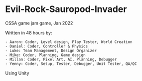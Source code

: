 # Evil-Rock-Sauropod-Invader
CSSA game jam game, Jan 2022

Written in 48 hours by:

    - Aaron: Coder, Level design, Play Tester, World Creation
    - Daniel: Coder, Controller & Physics
    - Luke: Team Management, Design Organizer
    - Mike: Coder, Planning, Game design
    - Millan: Coder, Pixel Art, AI, Planning, Debugger
    - Yenny: Coder, Setup, Tester, Debugger, Unit Tester, QA/QC

Using Unity
